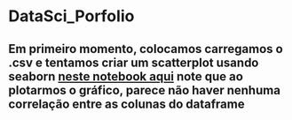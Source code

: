 # DataSci_Porfolio

## Em primeiro momento, colocamos carregamos o .csv e tentamos criar um scatterplot usando seaborn [neste notebook aqui](https://github.com/PauloHenriqueMelo/DataSci_Porfolio/blob/main/data.ipynb) note que ao plotarmos o gráfico, parece não haver nenhuma correlação entre as colunas do dataframe
